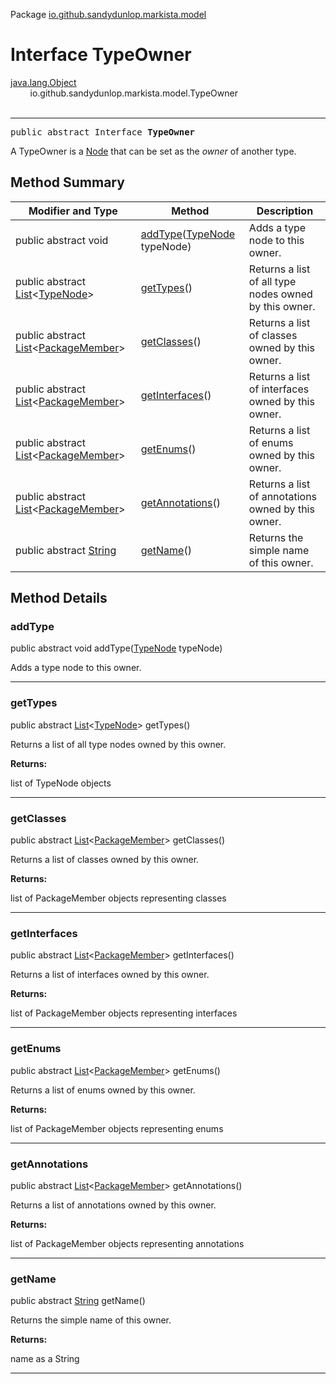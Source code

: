 Package [io.github.sandydunlop.markista.model](index.md)

# Interface TypeOwner
[java.lang.Object](https://docs.oracle.com/en/java/javase/24/docs/api/java.base/java/lang/Object.html)<br/>
        io.github.sandydunlop.markista.model.TypeOwner<br/>
<br/>

----

<span style="font-family: monospace;">public abstract Interface __TypeOwner__</span>

A TypeOwner is a [Node](Node.md) that can be set as the *owner* of another type.


## Method Summary

| Modifier and Type                                                                                                                                 | Method                                                | Description                                           |
|---------------------------------------------------------------------------------------------------------------------------------------------------|-------------------------------------------------------|-------------------------------------------------------|
| public abstract void                                                                                                                              | [addType](#addtype)([TypeNode](TypeNode.md) typeNode) | Adds a type node to this owner.                       |
| public abstract [List](https://docs.oracle.com/en/java/javase/24/docs/api/java.base/java/util/List.html)&lt;[TypeNode](TypeNode.md)&gt;           | [getTypes](#gettypes)()                               | Returns a list of all type nodes owned by this owner. |
| public abstract [List](https://docs.oracle.com/en/java/javase/24/docs/api/java.base/java/util/List.html)&lt;[PackageMember](PackageMember.md)&gt; | [getClasses](#getclasses)()                           | Returns a list of classes owned by this owner.        |
| public abstract [List](https://docs.oracle.com/en/java/javase/24/docs/api/java.base/java/util/List.html)&lt;[PackageMember](PackageMember.md)&gt; | [getInterfaces](#getinterfaces)()                     | Returns a list of interfaces owned by this owner.     |
| public abstract [List](https://docs.oracle.com/en/java/javase/24/docs/api/java.base/java/util/List.html)&lt;[PackageMember](PackageMember.md)&gt; | [getEnums](#getenums)()                               | Returns a list of enums owned by this owner.          |
| public abstract [List](https://docs.oracle.com/en/java/javase/24/docs/api/java.base/java/util/List.html)&lt;[PackageMember](PackageMember.md)&gt; | [getAnnotations](#getannotations)()                   | Returns a list of annotations owned by this owner.    |
| public abstract [String](https://docs.oracle.com/en/java/javase/24/docs/api/java.base/java/lang/String.html)                                      | [getName](#getname)()                                 | Returns the simple name of this owner.                |

## Method Details

### addType

public abstract void addType([TypeNode](TypeNode.md) typeNode)

Adds a type node to this owner.


---

### getTypes

public abstract [List](https://docs.oracle.com/en/java/javase/24/docs/api/java.base/java/util/List.html)&lt;[TypeNode](TypeNode.md)&gt; getTypes()

Returns a list of all type nodes owned by this owner.

**Returns:**

list of TypeNode objects


---

### getClasses

public abstract [List](https://docs.oracle.com/en/java/javase/24/docs/api/java.base/java/util/List.html)&lt;[PackageMember](PackageMember.md)&gt; getClasses()

Returns a list of classes owned by this owner.

**Returns:**

list of PackageMember objects representing classes


---

### getInterfaces

public abstract [List](https://docs.oracle.com/en/java/javase/24/docs/api/java.base/java/util/List.html)&lt;[PackageMember](PackageMember.md)&gt; getInterfaces()

Returns a list of interfaces owned by this owner.

**Returns:**

list of PackageMember objects representing interfaces


---

### getEnums

public abstract [List](https://docs.oracle.com/en/java/javase/24/docs/api/java.base/java/util/List.html)&lt;[PackageMember](PackageMember.md)&gt; getEnums()

Returns a list of enums owned by this owner.

**Returns:**

list of PackageMember objects representing enums


---

### getAnnotations

public abstract [List](https://docs.oracle.com/en/java/javase/24/docs/api/java.base/java/util/List.html)&lt;[PackageMember](PackageMember.md)&gt; getAnnotations()

Returns a list of annotations owned by this owner.

**Returns:**

list of PackageMember objects representing annotations


---

### getName

public abstract [String](https://docs.oracle.com/en/java/javase/24/docs/api/java.base/java/lang/String.html) getName()

Returns the simple name of this owner.

**Returns:**

name as a String


---

